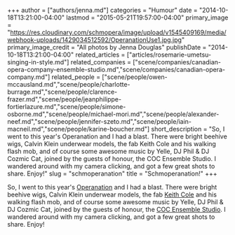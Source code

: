 +++
author = ["authors/jenna.md"]
categories = "Humour"
date = "2014-10-18T13:21:00-04:00"
lastmod = "2015-05-21T19:57:00-04:00"
primary_image = "https://res.cloudinary.com/schmopera/image/upload/v1545409169/media/webhook-uploads/1429034512592/OperanationUse1.jpg.jpg"
primary_image_credit = "All photos by Jenna Douglas"
publishDate = "2014-10-18T13:21:00-04:00"
related_articles = ["articles/rosemarie-umetsu-singing-in-style.md"]
related_companies = ["scene/companies/canadian-opera-company-ensemble-studio.md","scene/companies/canadian-opera-company.md"]
related_people = ["scene/people/owen-mccausland.md","scene/people/charlotte-burrage.md","scene/people/clarence-frazer.md","scene/people/jeanphilippe-fortierlazure.md","scene/people/simone-osborne.md","scene/people/michael-mori.md","scene/people/alexander-neef.md","scene/people/jennifer-szeto.md","scene/people/iain-macneil.md","scene/people/karine-boucher.md"]
short_description = "So, I went to this year&#039;s Operanation and I had a blast. There were bright beehive wigs, Calvin Klein underwear models, the fab Keith Cole and his walking flash mob, and of course some awesome music by Yelle, DJ Phil &amp; DJ Cozmic Cat, joined by the guests of honour, the COC Ensemble Studio. I wandered around with my camera clicking, and got a few great shots to share. Enjoy!"
slug = "schmoperanation"
title = "Schmoperanation!"
+++

So, I went to this year's [Operanation](https://twitter.com/Operanation) and I had a blast. There were bright beehive wigs, Calvin Klein underwear models, the fab [Keith Cole](http://en.wikipedia.org/wiki/Keith_Cole_(performance_artist)) and his walking flash mob, and of course some awesome music by Yelle, DJ Phil & DJ Cozmic Cat, joined by the guests of honour, the [COC Ensemble Studio](http://www.coc.ca/AboutTheCOC/CompanyMembers/EnsembleStudio.aspx). I wandered around with my camera clicking, and got a few great shots to share. Enjoy!
